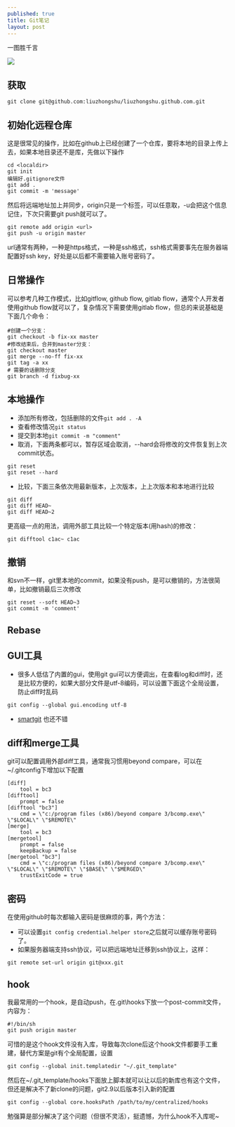```yaml
---
published: true
title: Git笔记
layout: post
---
```

一图胜千言

![](http://blog.osteele.com/images/2008/git-transport.png)

## 获取

```
git clone git@github.com:liuzhongshu/liuzhongshu.github.com.git
```

## 初始化远程仓库
这是很常见的操作，比如在github上已经创建了一个仓库，要将本地的目录上传上去，如果本地目录还不是库，先做以下操作

```
cd <localdir>
git init
编辑好.gitignore文件
git add .
git commit -m 'message'
```

然后将远端地址加上并同步，origin只是一个标签，可以任意取，-u会把这个信息记住，下次只需要git push就可以了。
```
git remote add origin <url>
git push -u origin master
```

url通常有两种，一种是https格式，一种是ssh格式，ssh格式需要事先在服务器端配置好ssh key，好处是以后都不需要输入账号密码了。

## 日常操作

可以参考几种工作模式，比如gitflow, github flow, gitlab flow，通常个人开发者使用github flow就可以了，复杂情况下需要使用gitlab flow，但总的来说基础是下面几个命令：

```
#创建一个分支：
git checkout -b fix-xx master
#修改结束后，合并到master分支：
git checkout master
git merge --no-ff fix-xx
git tag -a xx
# 需要的话删除分支
git branch -d fixbug-xx
```
## 本地操作

- 添加所有修改，包括删除的文件```git add . -A```
- 查看修改情况```git status```
- 提交到本地```git commit -m "comment"```
- 取消，下面两条都可以，暂存区域会取消，--hard会将修改的文件恢复到上次commit状态。

```
git reset
git reset --hard
```

- 比较，下面三条依次用最新版本，上次版本，上上次版本和本地进行比较

```
git diff 
git diff HEAD~
git diff HEAD~2
```

更高级一点的用法，调用外部工具比较一个特定版本(用hash)的修改：
```
git difftool c1ac~ c1ac
```

## 撤销
和svn不一样，git里本地的commit，如果没有push，是可以撤销的，方法很简单，比如撤销最后三次修改

```
git reset --soft HEAD~3
git commit -m 'comment'
```

## Rebase

## GUI工具

* 很多人低估了内置的gui，使用git gui可以方便调出，在查看log和diff时，还是比较方便的，如果大部分文件是utf-8编码，可以设置下面这个全局设置，防止diff时乱码

```
git config --global gui.encoding utf-8
```

* [smartgit](http://www.syntevo.com/smartgit/) 也还不错

## diff和merge工具
git可以配置调用外部diff工具，通常我习惯用beyond compare，可以在~/.gitconfig下增加以下配置

```
[diff]
    tool = bc3
[difftool]
    prompt = false
[difftool "bc3"]
    cmd = \"c:/program files (x86)/beyond compare 3/bcomp.exe\" \"$LOCAL\" \"$REMOTE\"
[merge]
    tool = bc3
[mergetool]
    prompt = false
    keepBackup = false
[mergetool "bc3"]
    cmd = \"c:/program files (x86)/beyond compare 3/bcomp.exe\" \"$LOCAL\" \"$REMOTE\" \"$BASE\" \"$MERGED\"
    trustExitCode = true
```
## 密码

在使用github时每次都输入密码是很麻烦的事，两个方法：
* 可以设置```git config credential.helper store```之后就可以缓存账号密码了。
* 如果服务器端支持ssh协议，可以把远端地址迁移到ssh协议上，这样：

```
git remote set-url origin git@xxx.git
```

## hook
我最常用的一个hook，是自动push，在.git\hooks下放一个post-commit文件，内容为：
```
#!/bin/sh
git push origin master
```

可惜的是这个hook文件没有入库，导致每次clone后这个hook文件都要手工重建，替代方案是git有个全局配置，设置

```
git config --global init.templatedir "~/.git_template"
```

然后在~/.git_template/hooks下面放上脚本就可以让以后的新库也有这个文件，但还是解决不了新clone的问题，git2.9以后版本引入新的配置

```
git config --global core.hooksPath /path/to/my/centralized/hooks
```

勉强算是部分解决了这个问题（但很不灵活），挺遗憾，为什么hook不入库呢~
